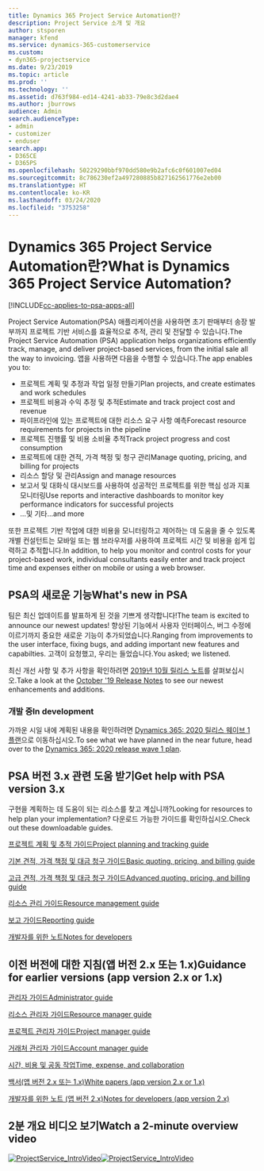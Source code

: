 ```yaml
---
title: Dynamics 365 Project Service Automation란?
description: Project Service 소개 및 개요
author: stsporen
manager: kfend
ms.service: dynamics-365-customerservice
ms.custom:
- dyn365-projectservice
ms.date: 9/23/2019
ms.topic: article
ms.prod: ''
ms.technology: ''
ms.assetid: d763f984-ed14-4241-ab33-79e8c3d2dae4
ms.author: jburrows
audience: Admin
search.audienceType:
- admin
- customizer
- enduser
search.app:
- D365CE
- D365PS
ms.openlocfilehash: 50229290bbf970dd580e9b2afc6c0f601007ed04
ms.sourcegitcommit: 8c786230ef2a497280885b827162561776e2eb00
ms.translationtype: HT
ms.contentlocale: ko-KR
ms.lasthandoff: 03/24/2020
ms.locfileid: "3753258"
---
```

# <a name="what-is-dynamics-365-project-service-automation"></a><span data-ttu-id="d558b-103">Dynamics 365 Project Service Automation란?</span><span class="sxs-lookup"><span data-stu-id="d558b-103">What is Dynamics 365 Project Service Automation?</span></span>

[!INCLUDE[cc-applies-to-psa-apps-all](../includes/cc-applies-to-psa-apps-all.md)]

<span data-ttu-id="d558b-104">Project Service Automation(PSA) 애플리케이션을 사용하면 초기 판매부터 송장 발부까지 프로젝트 기반 서비스를 효율적으로 추적, 관리 및 전달할 수 있습니다.</span><span class="sxs-lookup"><span data-stu-id="d558b-104">The Project Service Automation (PSA) application helps organizations efficiently track, manage, and deliver project-based services, from the initial sale all the way to invoicing.</span></span> <span data-ttu-id="d558b-105">앱을 사용하면 다음을 수행할 수 있습니다.</span><span class="sxs-lookup"><span data-stu-id="d558b-105">The app enables you to:</span></span>

- <span data-ttu-id="d558b-106">프로젝트 계획 및 추정과 작업 일정 만들기</span><span class="sxs-lookup"><span data-stu-id="d558b-106">Plan projects, and create estimates and work schedules</span></span>
- <span data-ttu-id="d558b-107">프로젝트 비용과 수익 추정 및 추적</span><span class="sxs-lookup"><span data-stu-id="d558b-107">Estimate and track project cost and revenue</span></span>
- <span data-ttu-id="d558b-108">파이프라인에 있는 프로젝트에 대한 리소스 요구 사항 예측</span><span class="sxs-lookup"><span data-stu-id="d558b-108">Forecast resource requirements for projects in the pipeline</span></span>
- <span data-ttu-id="d558b-109">프로젝트 진행률 및 비용 소비율 추적</span><span class="sxs-lookup"><span data-stu-id="d558b-109">Track project progress and cost consumption</span></span>
- <span data-ttu-id="d558b-110">프로젝트에 대한 견적, 가격 책정 및 청구 관리</span><span class="sxs-lookup"><span data-stu-id="d558b-110">Manage quoting, pricing, and billing for projects</span></span>
- <span data-ttu-id="d558b-111">리소스 할당 및 관리</span><span class="sxs-lookup"><span data-stu-id="d558b-111">Assign and manage resources</span></span>
- <span data-ttu-id="d558b-112">보고서 및 대화식 대시보드를 사용하여 성공적인 프로젝트를 위한 핵심 성과 지표 모니터링</span><span class="sxs-lookup"><span data-stu-id="d558b-112">Use reports and interactive dashboards to monitor key performance indicators for successful projects</span></span>
- <span data-ttu-id="d558b-113">...및 기타</span><span class="sxs-lookup"><span data-stu-id="d558b-113">...and more</span></span>

<span data-ttu-id="d558b-114">또한 프로젝트 기반 작업에 대한 비용을 모니터링하고 제어하는 데 도움을 줄 수 있도록 개별 컨설턴트는 모바일 또는 웹 브라우저를 사용하여 프로젝트 시간 및 비용을 쉽게 입력하고 추적합니다.</span><span class="sxs-lookup"><span data-stu-id="d558b-114">In addition, to help you monitor and control costs for your project-based work, individual consultants easily enter and track project time and expenses either on mobile or using a web browser.</span></span>

## <a name="whats-new-in-psa"></a><span data-ttu-id="d558b-115">PSA의 새로운 기능</span><span class="sxs-lookup"><span data-stu-id="d558b-115">What's new in PSA</span></span>
<span data-ttu-id="d558b-116">팀은 최신 업데이트를 발표하게 된 것을 기쁘게 생각합니다!</span><span class="sxs-lookup"><span data-stu-id="d558b-116">The team is excited to announce our newest updates!</span></span> <span data-ttu-id="d558b-117">향상된 기능에서 사용자 인터페이스, 버그 수정에 이르기까지 중요한 새로운 기능이 추가되었습니다.</span><span class="sxs-lookup"><span data-stu-id="d558b-117">Ranging from improvements to the user interface, fixing bugs, and adding important new features and capabilties.</span></span> <span data-ttu-id="d558b-118">고객이 요청했고, 우리는 들었습니다.</span><span class="sxs-lookup"><span data-stu-id="d558b-118">You asked; we listened.</span></span>

<span data-ttu-id="d558b-119">최신 개선 사항 및 추가 사항을 확인하려면 [2019년 10월 릴리스 노트](https://docs.microsoft.com/dynamics365-release-plan/2019wave2/index)를 살펴보십시오.</span><span class="sxs-lookup"><span data-stu-id="d558b-119">Take a look at the [October '19 Release Notes](https://docs.microsoft.com/dynamics365-release-plan/2019wave2/index) to see our newest enhancements and additions.</span></span>

### <a name="in-development"></a><span data-ttu-id="d558b-120">개발 중</span><span class="sxs-lookup"><span data-stu-id="d558b-120">In development</span></span>
<span data-ttu-id="d558b-121">가까운 시일 내에 계획된 내용을 확인하려면 [Dynamics 365: 2020 릴리스 웨이브 1 플랜](https://docs.microsoft.com/dynamics365-release-plan/2020wave1/index)으로 이동하십시오.</span><span class="sxs-lookup"><span data-stu-id="d558b-121">To see what we have planned in the near future, head over to the [Dynamics 365: 2020 release wave 1 plan](https://docs.microsoft.com/dynamics365-release-plan/2020wave1/index).</span></span>

## <a name="get-help-with-psa-version-3x"></a><span data-ttu-id="d558b-122">PSA 버전 3.x 관련 도움 받기</span><span class="sxs-lookup"><span data-stu-id="d558b-122">Get help with PSA version 3.x</span></span>
<span data-ttu-id="d558b-123">구현을 계획하는 데 도움이 되는 리소스를 찾고 계십니까?</span><span class="sxs-lookup"><span data-stu-id="d558b-123">Looking for resources to help plan your implementation?</span></span> <span data-ttu-id="d558b-124">다운로드 가능한 가이드를 확인하십시오.</span><span class="sxs-lookup"><span data-stu-id="d558b-124">Check out these downloadable guides.</span></span>

 [<span data-ttu-id="d558b-125">프로젝트 계획 및 추적 가이드</span><span class="sxs-lookup"><span data-stu-id="d558b-125">Project planning and tracking guide</span></span>](../project-service/implementation-guides/project-planning-tracking.md)

 [<span data-ttu-id="d558b-126">기본 견적, 가격 책정 및 대금 청구 가이드</span><span class="sxs-lookup"><span data-stu-id="d558b-126">Basic quoting, pricing, and billing guide</span></span>](../project-service/implementation-guides/begin-quoting-pricing-billing.md)

 [<span data-ttu-id="d558b-127">고급 견적, 가격 책정 및 대금 청구 가이드</span><span class="sxs-lookup"><span data-stu-id="d558b-127">Advanced quoting, pricing, and billing guide</span></span>](../project-service/implementation-guides/adv-quoting-pricing-billing.md)

 [<span data-ttu-id="d558b-128">리소스 관리 가이드</span><span class="sxs-lookup"><span data-stu-id="d558b-128">Resource management guide</span></span>](../project-service/implementation-guides/resource-management-guide.md)

 [<span data-ttu-id="d558b-129">보고 가이드</span><span class="sxs-lookup"><span data-stu-id="d558b-129">Reporting guide</span></span>](../project-service/implementation-guides/reporting-guide.md)

 [<span data-ttu-id="d558b-130">개발자를 위한 노트</span><span class="sxs-lookup"><span data-stu-id="d558b-130">Notes for developers</span></span>](../project-service/developer-guides/overview-dev-notes-v3.x.md)

## <a name="guidance-for-earlier-versions-app-version-2x-or-1x"></a><span data-ttu-id="d558b-131">이전 버전에 대한 지침(앱 버전 2.x 또는 1.x)</span><span class="sxs-lookup"><span data-stu-id="d558b-131">Guidance for earlier versions (app version 2.x or 1.x)</span></span>
 [<span data-ttu-id="d558b-132">관리자 가이드</span><span class="sxs-lookup"><span data-stu-id="d558b-132">Administrator guide</span></span>](../project-service/admin-guide.md)

 [<span data-ttu-id="d558b-133">리소스 관리자 가이드</span><span class="sxs-lookup"><span data-stu-id="d558b-133">Resource manager guide</span></span>](../project-service/resource-manager-guide.md)

 [<span data-ttu-id="d558b-134">프로젝트 관리자 가이드</span><span class="sxs-lookup"><span data-stu-id="d558b-134">Project manager guide</span></span>](../project-service/project-manager-guide.md)

 [<span data-ttu-id="d558b-135">거래처 관리자 가이드</span><span class="sxs-lookup"><span data-stu-id="d558b-135">Account manager guide</span></span>](../project-service/account-manager-guide.md)

 [<span data-ttu-id="d558b-136">시간, 비용 및 공동 작업</span><span class="sxs-lookup"><span data-stu-id="d558b-136">Time, expense, and collaboration</span></span>](../project-service/time-expense-collaboration-guide.md)

 [<span data-ttu-id="d558b-137">백서(앱 버전 2.x 또는 1.x)</span><span class="sxs-lookup"><span data-stu-id="d558b-137">White papers (app version 2.x or 1.x)</span></span>](../project-service/white-papers.md)

 [<span data-ttu-id="d558b-138">개발자를 위한 노트 (앱 버전 2.x)</span><span class="sxs-lookup"><span data-stu-id="d558b-138">Notes for developers (app version 2.x)</span></span>](../project-service/developer-guides/add-custom-qoi-forms-v2.x.md)

 ## <a name="watch-a-2-minute-overview-video"></a><span data-ttu-id="d558b-139">2분 개요 비디오 보기</span><span class="sxs-lookup"><span data-stu-id="d558b-139">Watch a 2-minute overview video</span></span>
 <a name="heroArea"></a> <span data-ttu-id="d558b-140">[![ProjectService_IntroVideo](../project-service/media/project-service-intro-video.png "ProjectService_IntroVideo")](https://go.microsoft.com/fwlink/p/?LinkId=799457)</span><span class="sxs-lookup"><span data-stu-id="d558b-140">[![ProjectService_IntroVideo](../project-service/media/project-service-intro-video.png "ProjectService_IntroVideo")](https://go.microsoft.com/fwlink/p/?LinkId=799457)</span></span>


